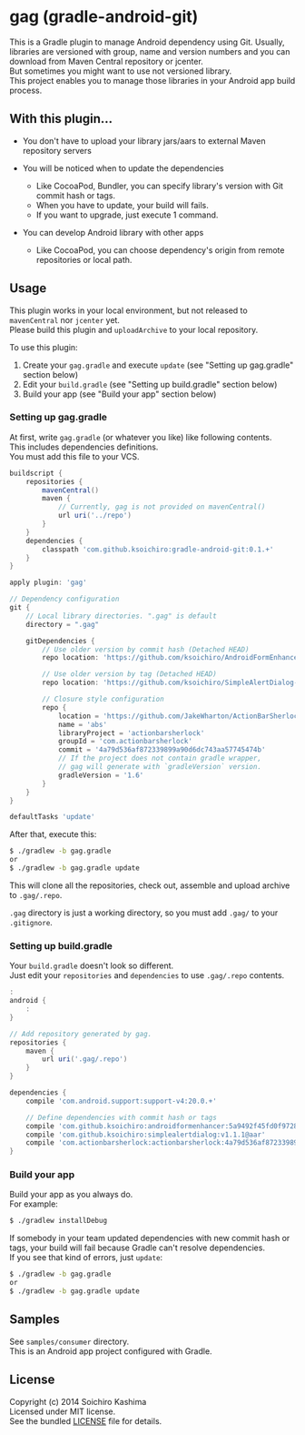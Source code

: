 # gag (gradle-android-git)

This is a Gradle plugin to manage Android dependency using Git.
Usually, libraries are versioned with group, name and version numbers and you can download from Maven Central repository or jcenter.  
But sometimes you might want to use not versioned library.  
This project enables you to manage those libraries
in your Android app build process.

## With this plugin...

* You don't have to upload your library jars/aars to external Maven repository servers

* You will be noticed when to update the dependencies

    * Like CocoaPod, Bundler, you can specify library's version with Git commit hash or tags.
    * When you have to update, your build will fails.
    * If you want to upgrade, just execute 1 command.

* You can develop Android library with other apps

    * Like CocoaPod, you can choose dependency's origin from remote repositories or local path.

## Usage

This plugin works in your local environment, but not released to `mavenCentral` nor `jcenter` yet.  
Please build this plugin and `uploadArchive` to your local repository.

To use this plugin:

1. Create your `gag.gradle` and execute `update` (see "Setting up gag.gradle" section below)
1. Edit your `build.gradle` (see "Setting up build.gradle" section below)
1. Build your app (see "Build your app" section below)

### Setting up gag.gradle

At first, write `gag.gradle` (or whatever you like) like following contents.  
This includes dependencies definitions.  
You must add this file to your VCS.

```groovy
buildscript {
    repositories {
        mavenCentral()
        maven {
            // Currently, gag is not provided on mavenCentral()
            url uri('../repo')
        }
    }
    dependencies {
        classpath 'com.github.ksoichiro:gradle-android-git:0.1.+'
    }
}

apply plugin: 'gag'

// Dependency configuration
git {
    // Local library directories. ".gag" is default
    directory = ".gag"

    gitDependencies {
        // Use older version by commit hash (Detached HEAD)
        repo location: 'https://github.com/ksoichiro/AndroidFormEnhancer.git', name: 'afe', libraryProject: 'androidformenhancer', groupId: 'com.github.ksoichiro', commit: '5a9492f45fd0f97289001a7398d04c59b846af40'

        // Use older version by tag (Detached HEAD)
        repo location: 'https://github.com/ksoichiro/SimpleAlertDialog-for-Android.git', name: 'sad', libraryProject: 'simplealertdialog', groupId: 'com.github.ksoichiro', tag: 'v1.1.1'

        // Closure style configuration
        repo {
            location = 'https://github.com/JakeWharton/ActionBarSherlock.git'
            name = 'abs'
            libraryProject = 'actionbarsherlock'
            groupId = 'com.actionbarsherlock'
            commit = '4a79d536af872339899a90d6dc743aa57745474b'
            // If the project does not contain gradle wrapper,
            // gag will generate with `gradleVersion` version.
            gradleVersion = '1.6'
        }
    }
}

defaultTasks 'update'
```

After that, execute this:

```sh
$ ./gradlew -b gag.gradle
or
$ ./gradlew -b gag.gradle update
```

This will clone all the repositories, check out, assemble and upload archive to `.gag/.repo`.

`.gag` directory is just a working directory, so you must add `.gag/` to your `.gitignore`.

### Setting up build.gradle

Your `build.gradle` doesn't look so different.  
Just edit your `repositories` and `dependencies` to use `.gag/.repo` contents.

```groovy
:
android {
    :
}

// Add repository generated by gag.
repositories {
    maven {
        url uri('.gag/.repo')
    }
}

dependencies {
    compile 'com.android.support:support-v4:20.0.+'

    // Define dependencies with commit hash or tags
    compile 'com.github.ksoichiro:androidformenhancer:5a9492f45fd0f97289001a7398d04c59b846af40@aar'
    compile 'com.github.ksoichiro:simplealertdialog:v1.1.1@aar'
    compile 'com.actionbarsherlock:actionbarsherlock:4a79d536af872339899a90d6dc743aa57745474b@aar'
}
```

### Build your app

Build your app as you always do.  
For example:

```sh
$ ./gradlew installDebug
```

If somebody in your team updated dependencies with new commit hash or tags, your build will fail because Gradle can't resolve dependencies.  
If you see that kind of errors, just `update`:

```sh
$ ./gradlew -b gag.gradle
or
$ ./gradlew -b gag.gradle update
```

## Samples

See `samples/consumer` directory.  
This is an Android app project configured with Gradle.

## License

Copyright (c) 2014 Soichiro Kashima  
Licensed under MIT license.  
See the bundled [LICENSE](https://github.com/ksoichiro/gradle-android-git/blob/master/LICENSE) file for details.

